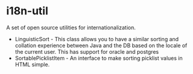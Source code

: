 # i18n-util
A set of open source utilities for internationalization.

* LinguisticSort - This class allows you to have a similar sorting and collation experience between Java and the DB based on the locale of the current user.  This has support for oracle and postgres
* SortablePicklistItem - An interface to make sorting picklist values in HTML simple. 

